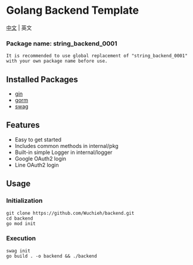 # Golang Backend Template

[中文](README_TW.md) | 英文

### Package name: string_backend_0001

```
It is recommended to use global replacement of "string_backend_0001" with your own package name before use.
```

## Installed Packages

* [gin](https://github.com/gin-gonic/gin)
* [gorm](https://gorm.io/index.html)
* [swag](https://github.com/swaggo/swag)

## Features

* Easy to get started
* Includes common methods in internal/pkg
* Built-in simple Logger in internal/logger
* Google OAuth2 login
* Line OAuth2 login

## Usage

### Initialization

```shell
git clone https://github.com/Wuchieh/backend.git
cd backend
go mod init
```

### Execution

```shell
swag init
go build . -o backend && ./backend
```